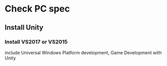 # Check PC spec

## Install Unity

### Install VS2017 or VS2015

include Universal Windows Platform development, Game Development with Unity
